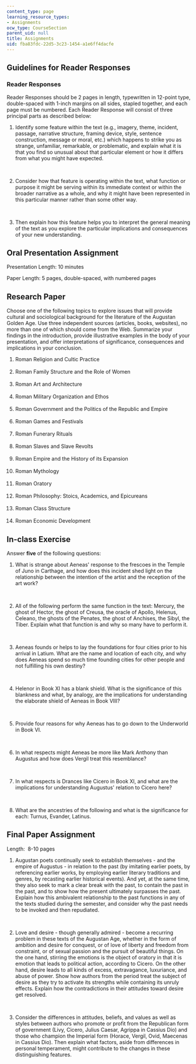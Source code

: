 ```yaml
---
content_type: page
learning_resource_types:
- Assignments
ocw_type: CourseSection
parent_uid: null
title: Assignments
uid: fba83fdc-22d5-3c23-1454-a1e6ff4dacfe
---
```


Guidelines for Reader Responses
-------------------------------

### Reader Responses

Reader Responses should be 2 pages in length, typewritten in 12-point type, double-spaced with 1-inch margins on all sides, stapled together, and each page must be numbered. Each Reader Response will consist of three principal parts as described below:

1.  Identify some feature within the text (e.g., imagery, theme, incident, passage, narrative structure, framing device, style, sentence construction, message or moral, etc.) which happens to strike you as strange, unfamiliar, remarkable, or problematic, and explain what it is that you find so unusual about that particular element or how it differs from what you might have expected.  
      
     
2.  Consider how that feature is operating within the text, what function or purpose it might be serving within its immediate context or within the broader narrative as a whole, and why it might have been represented in this particular manner rather than some other way.  
      
     
3.  Then explain how this feature helps you to interpret the general meaning of the text as you explore the particular implications and consequences of your new understanding.

Oral Presentation Assignment
----------------------------

Presentation Length: 10 minutes

Paper Length: 5 pages, double-spaced, with numbered pages

Research Paper
--------------

Choose one of the following topics to explore issues that will provide cultural and sociological background for the literature of the Augustan Golden Age. Use three independent sources (articles, books, websites), no more than one of which should come from the Web. Summarize your findings in the introduction, provide illustrative examples in the body of your presentation, and offer interpretations of significance, consequences and implications in your conclusion.

1.  Roman Religion and Cultic Practice  
     
2.  Roman Family Structure and the Role of Women  
     
3.  Roman Art and Architecture  
     
4.  Roman Military Organization and Ethos  
     
5.  Roman Government and the Politics of the Republic and Empire  
     
6.  Roman Games and Festivals  
     
7.  Roman Funerary Rituals  
     
8.  Roman Slaves and Slave Revolts  
     
9.  Roman Empire and the History of its Expansion  
     
10.  Roman Mythology  
     
11.  Roman Oratory  
     
12.  Roman Philosophy: Stoics, Academics, and Epicureans  
     
13.  Roman Class Structure  
     
14.  Roman Economic Development

In-class Exercise
-----------------

Answer **five** of the following questions:

1.  What is strange about Aeneas' response to the frescoes in the Temple of Juno in Carthage, and how does this incident shed light on the relationship between the intention of the artist and the reception of the art work?  
      
     
2.  All of the following perform the same function in the text: Mercury, the ghost of Hector, the ghost of Creusa, the oracle of Apollo, Helenus, Celeano, the ghosts of the Penates, the ghost of Anchises, the Sibyl, the Tiber. Explain what that function is and why so many have to perform it.  
      
     
3.  Aeneas founds or helps to lay the foundations for four cities prior to his arrival in Latium. What are the name and location of each city, and why does Aeneas spend so much time founding cities for other people and not fulfilling his own destiny?  
      
     
4.  Helenor in Book XI has a blank shield. What is the significance of this blankness and what, by analogy, are the implications for understanding the elaborate shield of Aeneas in Book VIII?  
      
     
5.  Provide four reasons for why Aeneas has to go down to the Underworld in Book VI.  
      
     
6.  In what respects might Aeneas be more like Mark Anthony than Augustus and how does Vergil treat this resemblance?  
      
     
7.  In what respects is Drances like Cicero in Book XI, and what are the implications for understanding Augustus' relation to Cicero here?  
      
     
8.  What are the ancestries of the following and what is the significance for each: Turnus, Evander, Latinus.

Final Paper Assignment
----------------------

Length:  8-10 pages

1.  Augustan poets continually seek to establish themselves - and the empire of Augustus - in relation to the past (by imitating earlier poets, by referencing earlier works, by employing earlier literary traditions and genres, by recasting earlier historical events). And yet, at the same time, they also seek to mark a clear break with the past, to contain the past in the past, and to show how the present ultimately surpasses the past. Explain how this ambivalent relationship to the past functions in any of the texts studied during the semester, and consider why the past needs to be invoked and then repudiated.  
      
     
2.  Love and desire - though generally admired - become a recurring problem in these texts of the Augustan Age, whether in the form of ambition and desire for conquest, or of love of liberty and freedom from constraint, or of sexual passion and the pursuit of beautiful things. On the one hand, stirring the emotions is the object of oratory in that it is emotion that leads to political action, according to Cicero. On the other hand, desire leads to all kinds of excess, extravagance, luxuriance, and abuse of power. Show how authors from the period treat the subject of desire as they try to activate its strengths while containing its unruly effects. Explain how the contradictions in their attitudes toward desire get resolved.  
      
     
3.  Consider the differences in attitudes, beliefs, and values as well as styles between authors who promote or profit from the Republican form of government (Livy, Cicero, Julius Caesar, Agrippa in Cassius Dio) and those who champion the Imperial form (Horace, Vergil, Ovid, Maecenas in Cassius Dio). Then explain what factors, aside from differences in personal temperament, might contribute to the changes in these distinguishing features.